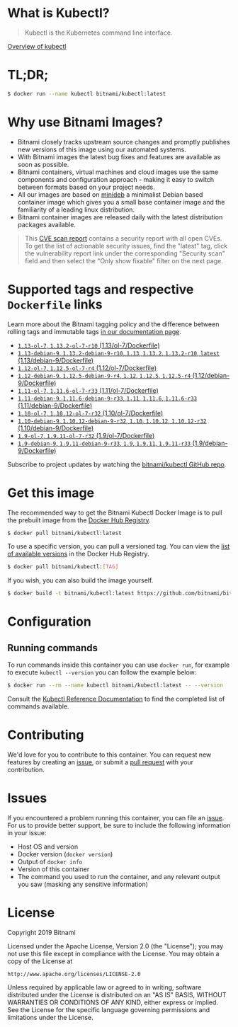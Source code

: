 
# What is Kubectl?

> Kubectl is the Kubernetes command line interface.

[Overview of kubectl](https://kubernetes.io/docs/reference/kubectl/overview/)

# TL;DR;

```bash
$ docker run --name kubectl bitnami/kubectl:latest
```

# Why use Bitnami Images?

* Bitnami closely tracks upstream source changes and promptly publishes new versions of this image using our automated systems.
* With Bitnami images the latest bug fixes and features are available as soon as possible.
* Bitnami containers, virtual machines and cloud images use the same components and configuration approach - making it easy to switch between formats based on your project needs.
* All our images are based on [minideb](https://github.com/bitnami/minideb) a minimalist Debian based container image which gives you a small base container image and the familiarity of a leading linux distribution.
* Bitnami container images are released daily with the latest distribution packages available.


> This [CVE scan report](https://quay.io/repository/bitnami/kubectl?tab=tags) contains a security report with all open CVEs. To get the list of actionable security issues, find the "latest" tag, click the vulnerability report link under the corresponding "Security scan" field and then select the "Only show fixable" filter on the next page.

# Supported tags and respective `Dockerfile` links

Learn more about the Bitnami tagging policy and the difference between rolling tags and immutable tags [in our documentation page](https://docs.bitnami.com/containers/how-to/understand-rolling-tags-containers/).


* [`1.13-ol-7`, `1.13.2-ol-7-r10` (1.13/ol-7/Dockerfile)](https://github.com/bitnami/bitnami-docker-kubectl/blob/1.13.2-ol-7-r10/1.13/ol-7/Dockerfile)
* [`1.13-debian-9`, `1.13.2-debian-9-r10`, `1.13`, `1.13.2`, `1.13.2-r10`, `latest` (1.13/debian-9/Dockerfile)](https://github.com/bitnami/bitnami-docker-kubectl/blob/1.13.2-debian-9-r10/1.13/debian-9/Dockerfile)
* [`1.12-ol-7`, `1.12.5-ol-7-r4` (1.12/ol-7/Dockerfile)](https://github.com/bitnami/bitnami-docker-kubectl/blob/1.12.5-ol-7-r4/1.12/ol-7/Dockerfile)
* [`1.12-debian-9`, `1.12.5-debian-9-r4`, `1.12`, `1.12.5`, `1.12.5-r4` (1.12/debian-9/Dockerfile)](https://github.com/bitnami/bitnami-docker-kubectl/blob/1.12.5-debian-9-r4/1.12/debian-9/Dockerfile)
* [`1.11-ol-7`, `1.11.6-ol-7-r33` (1.11/ol-7/Dockerfile)](https://github.com/bitnami/bitnami-docker-kubectl/blob/1.11.6-ol-7-r33/1.11/ol-7/Dockerfile)
* [`1.11-debian-9`, `1.11.6-debian-9-r33`, `1.11`, `1.11.6`, `1.11.6-r33` (1.11/debian-9/Dockerfile)](https://github.com/bitnami/bitnami-docker-kubectl/blob/1.11.6-debian-9-r33/1.11/debian-9/Dockerfile)
* [`1.10-ol-7`, `1.10.12-ol-7-r32` (1.10/ol-7/Dockerfile)](https://github.com/bitnami/bitnami-docker-kubectl/blob/1.10.12-ol-7-r32/1.10/ol-7/Dockerfile)
* [`1.10-debian-9`, `1.10.12-debian-9-r32`, `1.10`, `1.10.12`, `1.10.12-r32` (1.10/debian-9/Dockerfile)](https://github.com/bitnami/bitnami-docker-kubectl/blob/1.10.12-debian-9-r32/1.10/debian-9/Dockerfile)
* [`1.9-ol-7`, `1.9.11-ol-7-r32` (1.9/ol-7/Dockerfile)](https://github.com/bitnami/bitnami-docker-kubectl/blob/1.9.11-ol-7-r32/1.9/ol-7/Dockerfile)
* [`1.9-debian-9`, `1.9.11-debian-9-r33`, `1.9`, `1.9.11`, `1.9.11-r33` (1.9/debian-9/Dockerfile)](https://github.com/bitnami/bitnami-docker-kubectl/blob/1.9.11-debian-9-r33/1.9/debian-9/Dockerfile)

Subscribe to project updates by watching the [bitnami/kubectl GitHub repo](https://github.com/bitnami/bitnami-docker-kubectl).

# Get this image

The recommended way to get the Bitnami Kubectl Docker Image is to pull the prebuilt image from the [Docker Hub Registry](https://hub.docker.com/r/bitnami/kubectl).

```bash
$ docker pull bitnami/kubectl:latest
```

To use a specific version, you can pull a versioned tag. You can view the [list of available versions](https://hub.docker.com/r/bitnami/kubectl/tags/) in the Docker Hub Registry.

```bash
$ docker pull bitnami/kubectl:[TAG]
```

If you wish, you can also build the image yourself.

```bash
$ docker build -t bitnami/kubectl:latest https://github.com/bitnami/bitnami-docker-kubectl.git
```

# Configuration

## Running commands

To run commands inside this container you can use `docker run`, for example to execute `kubectl --version` you can follow the example below:

```bash
$ docker run --rm --name kubectl bitnami/kubectl:latest -- --version
```

Consult the [Kubectl Reference Documentation](https://kubernetes.io/docs/reference/generated/kubectl/kubectl-commands) to find the completed list of commands available.

# Contributing

We'd love for you to contribute to this container. You can request new features by creating an [issue](https://github.com/bitnami/bitnami-docker-kubectl/issues), or submit a [pull request](https://github.com/bitnami/bitnami-docker-kubectl/pulls) with your contribution.

# Issues

If you encountered a problem running this container, you can file an [issue](https://github.com/bitnami/bitnami-docker-kubectl/issues). For us to provide better support, be sure to include the following information in your issue:

- Host OS and version
- Docker version (`docker version`)
- Output of `docker info`
- Version of this container
- The command you used to run the container, and any relevant output you saw (masking any sensitive information)

# License

Copyright 2019 Bitnami

Licensed under the Apache License, Version 2.0 (the "License");
you may not use this file except in compliance with the License.
You may obtain a copy of the License at

    http://www.apache.org/licenses/LICENSE-2.0

Unless required by applicable law or agreed to in writing, software
distributed under the License is distributed on an "AS IS" BASIS,
WITHOUT WARRANTIES OR CONDITIONS OF ANY KIND, either express or implied.
See the License for the specific language governing permissions and
limitations under the License.
